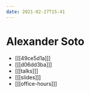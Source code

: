 ```yaml
---
date: 2021-02-27T15:41
---
```


# Alexander Soto

- [[[49ce5d1a]]]
- [[[d06dd3ba]]]
- [[[talks]]]
- [[[slides]]]
- [[[office-hours]]]
